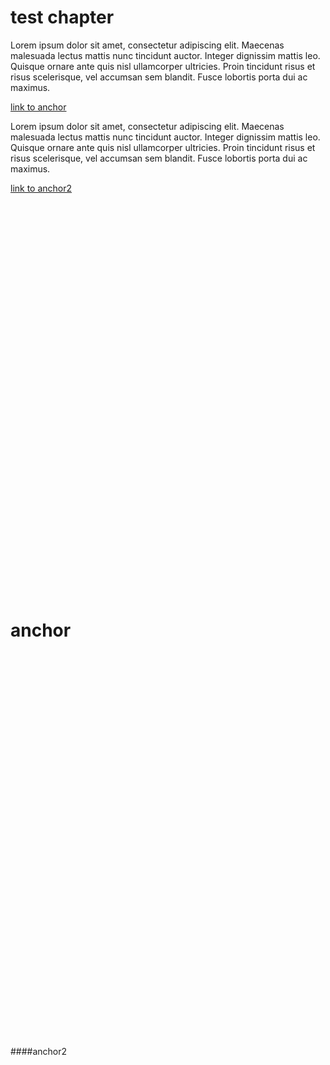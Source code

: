 # test chapter

Lorem ipsum dolor sit amet, consectetur adipiscing elit. Maecenas malesuada lectus mattis nunc tincidunt auctor. Integer dignissim mattis leo. Quisque ornare ante quis nisl ullamcorper ultricies. Proin tincidunt risus et risus scelerisque, vel accumsan sem blandit. Fusce lobortis porta dui ac maximus.

[link to anchor](#anchor)

Lorem ipsum dolor sit amet, consectetur adipiscing elit. Maecenas malesuada lectus mattis nunc tincidunt auctor. Integer dignissim mattis leo. Quisque ornare ante quis nisl ullamcorper ultricies. Proin tincidunt risus et risus scelerisque, vel accumsan sem blandit. Fusce lobortis porta dui ac maximus.

[link to anchor2](#anchor2)


<br><br><br><br><br><br><br><br><br><br><br><br><br><br><br><br><br><br><br><br><br><br><br><br><br><br><br><br><br><br><br><br><br><br><br><br><br>

































# anchor

<br><br><br><br><br><br><br><br><br><br><br><br><br><br><br><br><br><br><br><br><br><br><br><br><br><br><br><br><br><br><br><br><br><br><br><br><br>
####anchor2